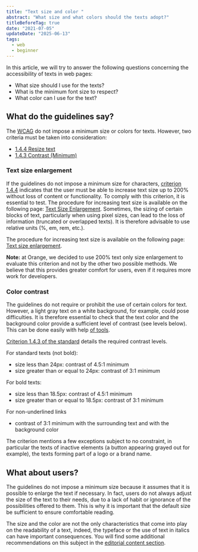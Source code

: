 ```yaml
---
title: "Text size and color "
abstract: "What size and what colors should the texts adopt?"
titleBeforeTag: true
date: "2021-07-05"
updateDate: "2025-06-13"
tags:
  - web
  - beginner
---
```


In this article, we will try to answer the following questions concerning the accessibility of texts in web pages:
- What size should I use for the texts?
- What is the minimum font size to respect?
- What color can I use for the text? 

## What do the guidelines say?

The [WCAG](https://www.w3.org/WAI/standards-guidelines/wcag/) do not impose a minimum size or colors for texts. However, two criteria must be taken into consideration:
- <a href="https://www.w3.org/TR/WCAG22/#resize-text"> 1.4.4 Resize text </a>
- <a href="https://www.w3.org/TR/WCAG22/#contrast-minimum"> 1.4.3 Contrast (Minimum) </a> 

### Text size enlargement

If the guidelines do not impose a minimum size for characters, [criterion 1.4.4](https://www.w3.org/TR/WCAG22/#resize-text) indicates that the user must be able to increase text size up to 200% without loss of content or functionality. To comply with this criterion, it is essential to test. The procedure for increasing text size is available on the following page: [Text Size Enlargement](https://a11y-guidelines.orange.com/en/web/toolbox/methods-and-test-tools/text-zoom/).
Sometimes, the sizing of certain blocks of text, particularly when using pixel sizes, can lead to the loss of information (truncated or overlapped texts). It is therefore advisable to use relative units (%, em, rem, etc.). 

The procedure for increasing text size is available on the following page: [Text size enlargement](/en/web/toolbox/methods-and-test-tools/text-zoom/).

**Note:** at Orange, we decided to use 200% text only size enlargement to evaluate this criterion and not by the other two possible methods. We believe that this provides greater comfort for users, even if it requires more work for developers.



### Color contrast

The guidelines do not require or prohibit the use of certain colors for text. However, a light gray text on a white background, for example, could pose difficulties. It is therefore essential to check that the text color and the background color provide a sufficient level of contrast (see levels below). This can be done easily with help [of tools](https://a11y-guidelines.orange.com/en/web/toolbox/methods-and-test-tools/color-contrast-level/).

[Criterion 1.4.3 of the standard](https://www.w3.org/TR/WCAG22/#contrast-minimum) details the required contrast levels.

For standard texts (not bold):
- size less than 24px: contrast of 4.5:1 minimum
- size greater than or equal to 24px: contrast of 3:1 minimum

For bold texts:
- size less than 18.5px: contrast of 4.5:1 minimum
- size greater than or equal to 18.5px: contrast of 3:1 minimum

For non-underlined links
- contrast of 3:1 minimum with the surrounding text and with the background color

The criterion mentions a few exceptions subject to no constraint, in particular the texts of inactive elements (a button appearing grayed out for example), the texts forming part of a logo or a brand name. 

## What about users?

The guidelines do not impose a minimum size because it assumes that it is possible to enlarge the text if necessary. In fact, users do not always adjust the size of the text to their needs, due to a lack of habit or ignorance of the possibilities offered to them. This is why it is important that the default size be sufficient to ensure comfortable reading.

The size and the color are not the only characteristics that come into play on the readability of a text, indeed, the typeface or the use of text in italics can have important consequences. You will find some additional recommendations on this subject in the [editorial content section](https://a11y-guidelines.orange.com/en/content-and-communication/).
